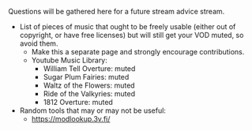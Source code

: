 Questions will be gathered here for a future stream advice stream.

* List of pieces of music that ought to be freely usable (either
  out of copyright, or have free licenses) but will still get your
  VOD muted, so avoid them.
  - Make this a separate page and strongly encourage contributions.
  - Youtube Music Library:
    - William Tell Overture: muted
    - Sugar Plum Fairies: muted
    - Waltz of the Flowers: muted
    - Ride of the Valkyries: muted
    - 1812 Overture: muted
* Random tools that may or may not be useful:
  - https://modlookup.3v.fi/
